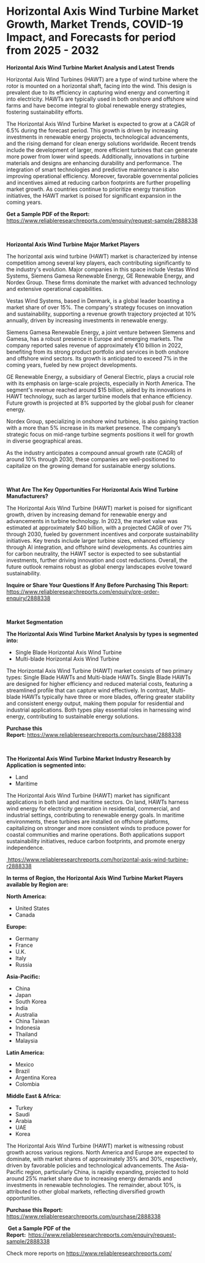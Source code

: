 <p><h1>Horizontal Axis Wind Turbine Market Growth, Market Trends, COVID-19 Impact, and Forecasts for period from 2025 - 2032</h1></p><p><strong>Horizontal Axis Wind Turbine Market Analysis and Latest Trends</strong></p>
<p><p>Horizontal Axis Wind Turbines (HAWT) are a type of wind turbine where the rotor is mounted on a horizontal shaft, facing into the wind. This design is prevalent due to its efficiency in capturing wind energy and converting it into electricity. HAWTs are typically used in both onshore and offshore wind farms and have become integral to global renewable energy strategies, fostering sustainability efforts.</p><p>The Horizontal Axis Wind Turbine Market is expected to grow at a CAGR of 6.5% during the forecast period. This growth is driven by increasing investments in renewable energy projects, technological advancements, and the rising demand for clean energy solutions worldwide. Recent trends include the development of larger, more efficient turbines that can generate more power from lower wind speeds. Additionally, innovations in turbine materials and designs are enhancing durability and performance. The integration of smart technologies and predictive maintenance is also improving operational efficiency. Moreover, favorable governmental policies and incentives aimed at reducing carbon footprints are further propelling market growth. As countries continue to prioritize energy transition initiatives, the HAWT market is poised for significant expansion in the coming years.</p></p>
<p><strong>Get a Sample PDF of the Report:&nbsp;</strong> <a href="https://www.reliableresearchreports.com/enquiry/request-sample/2888338?utm_campaign=2283&utm_medium=2&utm_source=Github&utm_content=ia&utm_term=14032025&utm_id=horizontal-axis-wind-turbine">https://www.reliableresearchreports.com/enquiry/request-sample/2888338</a></p>
<p>&nbsp;</p>
<p><strong>Horizontal Axis Wind Turbine Major Market Players</strong></p>
<p><p>The horizontal axis wind turbine (HAWT) market is characterized by intense competition among several key players, each contributing significantly to the industry's evolution. Major companies in this space include Vestas Wind Systems, Siemens Gamesa Renewable Energy, GE Renewable Energy, and Nordex Group. These firms dominate the market with advanced technology and extensive operational capabilities.</p><p>Vestas Wind Systems, based in Denmark, is a global leader boasting a market share of over 15%. The company's strategy focuses on innovation and sustainability, supporting a revenue growth trajectory projected at 10% annually, driven by increasing investments in renewable energy.</p><p>Siemens Gamesa Renewable Energy, a joint venture between Siemens and Gamesa, has a robust presence in Europe and emerging markets. The company reported sales revenue of approximately €10 billion in 2022, benefiting from its strong product portfolio and services in both onshore and offshore wind sectors. Its growth is anticipated to exceed 7% in the coming years, fueled by new project developments.</p><p>GE Renewable Energy, a subsidiary of General Electric, plays a crucial role with its emphasis on large-scale projects, especially in North America. The segment's revenue reached around $15 billion, aided by its innovations in HAWT technology, such as larger turbine models that enhance efficiency. Future growth is projected at 8% supported by the global push for cleaner energy.</p><p>Nordex Group, specializing in onshore wind turbines, is also gaining traction with a more than 5% increase in its market presence. The company’s strategic focus on mid-range turbine segments positions it well for growth in diverse geographical areas.</p><p>As the industry anticipates a compound annual growth rate (CAGR) of around 10% through 2030, these companies are well-positioned to capitalize on the growing demand for sustainable energy solutions.</p></p>
<p>&nbsp;</p>
<p><strong>What Are The Key Opportunities For Horizontal Axis Wind Turbine Manufacturers?</strong></p>
<p><p>The Horizontal Axis Wind Turbine (HAWT) market is poised for significant growth, driven by increasing demand for renewable energy and advancements in turbine technology. In 2023, the market value was estimated at approximately $40 billion, with a projected CAGR of over 7% through 2030, fueled by government incentives and corporate sustainability initiatives. Key trends include larger turbine sizes, enhanced efficiency through AI integration, and offshore wind developments. As countries aim for carbon neutrality, the HAWT sector is expected to see substantial investments, further driving innovation and cost reductions. Overall, the future outlook remains robust as global energy landscapes evolve toward sustainability.</p></p>
<p><strong>Inquire or Share Your Questions If Any Before Purchasing This Report:</strong> <a href="https://www.reliableresearchreports.com/enquiry/pre-order-enquiry/2888338?utm_campaign=2283&utm_medium=2&utm_source=Github&utm_content=ia&utm_term=14032025&utm_id=horizontal-axis-wind-turbine">https://www.reliableresearchreports.com/enquiry/pre-order-enquiry/2888338</a></p>
<p>&nbsp;</p>
<p><strong>Market Segmentation</strong></p>
<p><strong>The Horizontal Axis Wind Turbine Market Analysis by types is segmented into:</strong></p>
<p><ul><li>Single Blade Horizontal Axis Wind Turbine</li><li>Multi-blade Horizontal Axis Wind Turbine</li></ul></p>
<p><p>The Horizontal Axis Wind Turbine (HAWT) market consists of two primary types: Single Blade HAWTs and Multi-blade HAWTs. Single Blade HAWTs are designed for higher efficiency and reduced material costs, featuring a streamlined profile that can capture wind effectively. In contrast, Multi-blade HAWTs typically have three or more blades, offering greater stability and consistent energy output, making them popular for residential and industrial applications. Both types play essential roles in harnessing wind energy, contributing to sustainable energy solutions.</p></p>
<p><strong>Purchase this Report:&nbsp;</strong><a href="https://www.reliableresearchreports.com/purchase/2888338?utm_campaign=2283&utm_medium=2&utm_source=Github&utm_content=ia&utm_term=14032025&utm_id=horizontal-axis-wind-turbine">https://www.reliableresearchreports.com/purchase/2888338</a></p>
<p>&nbsp;</p>
<p><strong>The Horizontal Axis Wind Turbine Market Industry Research by Application is segmented into:</strong></p>
<p><ul><li>Land</li><li>Maritime</li></ul></p>
<p><p>The Horizontal Axis Wind Turbine (HAWT) market has significant applications in both land and maritime sectors. On land, HAWTs harness wind energy for electricity generation in residential, commercial, and industrial settings, contributing to renewable energy goals. In maritime environments, these turbines are installed on offshore platforms, capitalizing on stronger and more consistent winds to produce power for coastal communities and marine operations. Both applications support sustainability initiatives, reduce carbon footprints, and promote energy independence.</p></p>
<p><a href="https://www.reliableresearchreports.com/horizontal-axis-wind-turbine-r2888338?utm_campaign=2283&utm_medium=2&utm_source=Github&utm_content=ia&utm_term=14032025&utm_id=horizontal-axis-wind-turbine">&nbsp;https://www.reliableresearchreports.com/horizontal-axis-wind-turbine-r2888338</a></p>
<p><strong>In terms of Region, the Horizontal Axis Wind Turbine Market Players available by Region are:</strong></p>
<p>
    <p> <strong> North America: </strong>
        <ul>
            <li>United States</li>
            <li>Canada</li>
        </ul>
        </p> 
    <p> <strong> Europe: </strong>
        <ul>
            <li>Germany</li>
            <li>France</li>
            <li>U.K.</li>
            <li>Italy</li>
            <li>Russia</li>
        </ul>
        </p> 
    <p> <strong> Asia-Pacific: </strong>
        <ul>
            <li>China</li>
            <li>Japan</li>
            <li>South Korea</li>
            <li>India</li>
            <li>Australia</li>
            <li>China Taiwan</li>
            <li>Indonesia</li>
            <li>Thailand</li>
            <li>Malaysia</li>
        </ul>
        </p> 
    <p> <strong> Latin America: </strong>
        <ul>
            <li>Mexico</li>
            <li>Brazil</li>
            <li>Argentina Korea</li>
            <li>Colombia</li>
        </ul>
        </p> 
    <p> <strong> Middle East & Africa: </strong>
        <ul>
            <li>Turkey</li>
            <li>Saudi</li>
            <li>Arabia</li>
            <li>UAE</li>
            <li>Korea</li>
        </ul>
    </p>
    </p>
<p><p>The Horizontal Axis Wind Turbine (HAWT) market is witnessing robust growth across various regions. North America and Europe are expected to dominate, with market shares of approximately 35% and 30%, respectively, driven by favorable policies and technological advancements. The Asia-Pacific region, particularly China, is rapidly expanding, projected to hold around 25% market share due to increasing energy demands and investments in renewable technologies. The remainder, about 10%, is attributed to other global markets, reflecting diversified growth opportunities.</p></p>
<p><strong>Purchase this Report: </strong><a href="https://www.reliableresearchreports.com/purchase/2888338?utm_campaign=2283&utm_medium=2&utm_source=Github&utm_content=ia&utm_term=14032025&utm_id=horizontal-axis-wind-turbine">https://www.reliableresearchreports.com/purchase/2888338</a></p>
<p>&nbsp;<strong>Get a Sample PDF of the Report:&nbsp;&nbsp;</strong><a href="https://www.reliableresearchreports.com/enquiry/request-sample/2888338?utm_campaign=2283&utm_medium=2&utm_source=Github&utm_content=ia&utm_term=14032025&utm_id=horizontal-axis-wind-turbine">https://www.reliableresearchreports.com/enquiry/request-sample/2888338</a></p>
<p><strong></strong></p>
<p>Check more reports on <a href="https://www.reliableresearchreports.com/?utm_campaign=2283&utm_medium=2&utm_source=Github&utm_content=ia&utm_term=14032025&utm_id=horizontal-axis-wind-turbine">https://www.reliableresearchreports.com/</a></p>